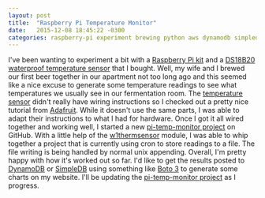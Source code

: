 ```yaml
---
layout: post
title:  "Raspberry Pi Temperature Monitor"
date:   2015-12-08 18:45:22 -0300
categories: raspberry-pi experiment brewing python aws dynamodb simpledb
---
```

I've been wanting to experiment a bit with a [Raspberry Pi kit][rasp-pi] and a [DS18B20 waterproof temperature sensor][temp-sensor] that I bought. 
Well, my wife and I brewed our first beer together in our apartment not too long ago and this seemed like a nice excuse to generate some 
temperature readings to see what temperatures we usually see in our fermentation room. The [temperature sensor][temp-sensor] didn't really have
wiring instructions so I checked out a pretty nice tutorial from [Adafruit][adafruit-tut]. While it doesn't use the same parts, I was able to 
adapt their instructions to what I had for hardware. Once I got it all wired together and working well, I started a new 
[pi-temp-monitor project][pi-temp-monitor] on GitHub. With a little help of the [w1thermsensor][w1thermsensor] module, I was able to whip together 
a project that is currently using cron to store readings to a file. The file writing is being handled by normal unix appending. Overall, I'm pretty
happy with how it's worked out so far. I'd like to get the results posted to [DynamoDB][dynamo] or [SimpleDB][simple] using something like 
[Boto 3][boto3] to generate some charts on my website. I'll be updating the [pi-temp-monitor project][pi-temp-monitor] as I progress.

[rasp-pi]: http://amzn.to/1HToEf5
[temp-sensor]: http://amzn.to/1lMVMe2
[pi-temp-monitor]: https://github.com/justinharringa/pi-temp-monitor
[w1thermsensor]: https://github.com/timofurrer/w1thermsensor
[adafruit-tut]: https://learn.adafruit.com/adafruits-raspberry-pi-lesson-11-ds18b20-temperature-sensing?view=all
[dynamo]: http://aws.amazon.com/documentation/dynamodb/
[simple]: http://aws.amazon.com/documentation/simpledb/
[boto3]: https://boto3.readthedocs.org/en/latest/index.html
